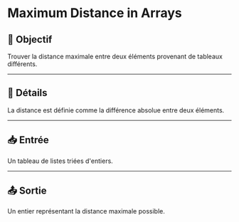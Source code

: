 # Maximum Distance in Arrays

## 🎯 Objectif

Trouver la distance maximale entre deux éléments provenant de tableaux différents.

---

## 📝 Détails

La distance est définie comme la différence absolue entre deux éléments.

---

## 📥 Entrée

Un tableau de listes triées d'entiers.

---

## 📤 Sortie

Un entier représentant la distance maximale possible.

